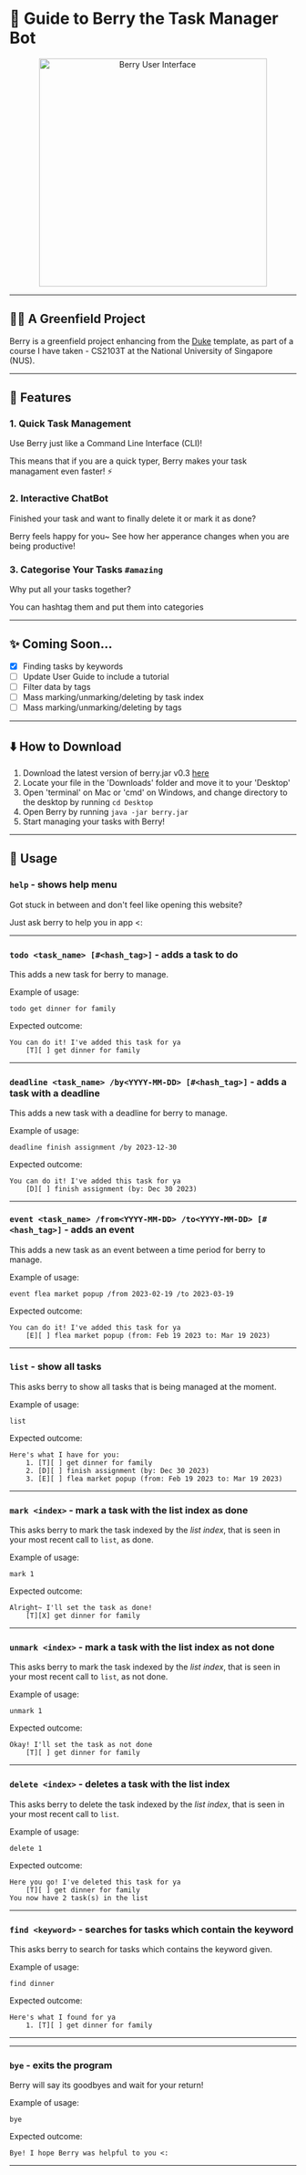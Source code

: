 # 📖 Guide to Berry the Task Manager Bot

<div style="text-align: center">
<img src="Ui.png" alt="Berry User Interface" align="middle" width="400px"/>
</div>

---

## 🫅🏻 A Greenfield Project

Berry is a greenfield project enhancing from the [Duke](https://github.com/nus-cs2103-AY2223S2/ip) template, as part
of a course I have taken - CS2103T at the National University of Singapore (NUS).

---

## 🍒 Features

### 1. Quick Task Management

<p> Use Berry just like a Command Line Interface (CLI)! </p>
<p> This means that if you are a quick typer, Berry makes your task managament even faster! ⚡️ </p>

### 2. Interactive ChatBot

<p> Finished your task and want to finally delete it or mark it as done?</p>

<p> Berry feels happy for you~ See how her apperance changes when you are being productive!</p>

### 3. Categorise Your Tasks `#amazing`

<p> Why put all your tasks together? </p>
You can hashtag them and put them into categories

---

## ✨ Coming Soon...
- [x] Finding tasks by keywords
- [ ] Update User Guide to include a tutorial
- [ ] Filter data by tags
- [ ] Mass marking/unmarking/deleting by task index
- [ ] Mass marking/unmarking/deleting by tags

---

## ⬇️ How to Download
1. Download the latest version of berry.jar v0.3 [here](https://github.com/IsabelChong/ip/releases/download/v0.3/berry.jar)
2. Locate your file in the 'Downloads' folder and move it to your 'Desktop'
3. Open 'terminal' on Mac or 'cmd' on Windows, and change directory to the desktop by running `cd Desktop`
4. Open Berry by running `java -jar berry.jar`
5. Start managing your tasks with Berry!

---

## 📕 Usage

### `help` - shows help menu

Got stuck in between and don't feel like opening this website?

Just ask berry to help you in app <:


---

### `todo <task_name> [#<hash_tag>]` - adds a task to do 

This adds a new task for berry to manage.

Example of usage: 

`todo get dinner for family`

Expected outcome:


```
You can do it! I've added this task for ya
    [T][ ] get dinner for family
```

---

### `deadline <task_name> /by<YYYY-MM-DD> [#<hash_tag>]` - adds a task with a deadline

This adds a new task with a deadline for berry to manage.

Example of usage:

`deadline finish assignment /by 2023-12-30`

Expected outcome:


```
You can do it! I've added this task for ya
    [D][ ] finish assignment (by: Dec 30 2023)
```

---

### `event <task_name> /from<YYYY-MM-DD> /to<YYYY-MM-DD> [#<hash_tag>]` - adds an event

This adds a new task as an event between a time period for berry to manage.

Example of usage:

`event flea market popup /from 2023-02-19 /to 2023-03-19`

Expected outcome:


```
You can do it! I've added this task for ya
    [E][ ] flea market popup (from: Feb 19 2023 to: Mar 19 2023)
```

---

### `list` - show all tasks

This asks berry to show all tasks that is being managed at the moment.

Example of usage:

`list`

Expected outcome:


```
Here's what I have for you:
    1. [T][ ] get dinner for family
    2. [D][ ] finish assignment (by: Dec 30 2023)
    3. [E][ ] flea market popup (from: Feb 19 2023 to: Mar 19 2023) 
```

---
### `mark <index>` - mark a task with the list index as done

This asks berry to mark the task indexed by the _list index_, that is seen in your most recent call to `list`, as done.

Example of usage:

`mark 1`

Expected outcome:


```
Alright~ I'll set the task as done!
    [T][X] get dinner for family
```

---
### `unmark <index>` - mark a task with the list index as not done

This asks berry to mark the task indexed by the _list index_, that is seen in your most recent call to `list`, as not done.

Example of usage:

`unmark 1`

Expected outcome:


```
Okay! I'll set the task as not done
    [T][ ] get dinner for family
```

---

### `delete <index>` - deletes a task with the list index

This asks berry to delete the task indexed by the _list index_, that is seen in your most recent call to `list`.

Example of usage:

`delete 1`

Expected outcome:

```
Here you go! I've deleted this task for ya
    [T][ ] get dinner for family
You now have 2 task(s) in the list
```

---
### `find <keyword>` - searches for tasks which contain the keyword

This asks berry to search for tasks which contains the keyword given.

Example of usage:

`find dinner`

Expected outcome:


```
Here's what I found for ya
    1. [T][ ] get dinner for family
```

---

---
### `bye` - exits the program

Berry will say its goodbyes and wait for your return!

Example of usage:

`bye`

Expected outcome:


```
Bye! I hope Berry was helpful to you <:
```

---



